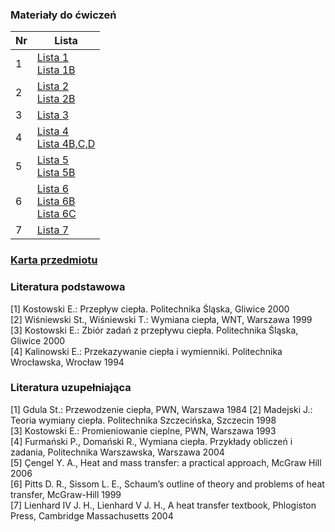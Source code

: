 ### Materiały do ćwiczeń

| Nr  | Lista                                                  |
| --- | ------------------------------------------------------ |
| 1   | [Lista 1][1] <br/> [Lista 1B][1b]                      |
| 2   | [Lista 2][2] <br/> [Lista 2B][2b]                      |
| 3   | [Lista 3][3]                                           |
| 4   | [Lista 4][4] <br/> [Lista 4B,C,D][4bcd]                |
| 5   | [Lista 5][5] <br/> [Lista 5B][5b]                      |
| 6   | [Lista 6][6] <br/> [Lista 6B][6b] <br/> [Lista 6C][6c] |
| 7   | [Lista 7][7]                                           |

[1]: https://thermores.pwr.edu.pl/fcp/xGBUKOQtTKlQhbx08SlkTUgFFUWRuHQwFDBoIVURNFDgPW1ZpCFghUHcKVigEQR1BXQEsKTwdAQsKJBVYCRlYdxdFDy4Z/157/public/przen_ciep_cw/przenoszenie-ciepla_1.pdf
[2]: https://thermores.pwr.edu.pl/fcp/xGBUKOQtTKlQhbx08SlkTUgFFUWRuHQwFDBoIVURNFDgPW1ZpCFghUHcKVigEQR1BXQEsKTwdAQsKJBVYCRlYdxdFDy4Z/157/public/przen_ciep_cw/przenoszenie-ciepla_2.pdf
[3]: https://thermores.pwr.edu.pl/fcp/xGBUKOQtTKlQhbx08SlkTUgFFUWRuHQwFDBoIVURNFDgPW1ZpCFghUHcKVigEQR1BXQEsKTwdAQsKJBVYCRlYdxdFDy4Z/157/public/przen_ciep_cw/przenoszenie-ciepla_3.pdf
[4]: https://thermores.pwr.edu.pl/fcp/xGBUKOQtTKlQhbx08SlkTUgFFUWRuHQwFDBoIVURNFDgPW1ZpCFghUHcKVigEQR1BXQEsKTwdAQsKJBVYCRlYdxdFDy4Z/157/public/przen_ciep_cw/przenoszenie-ciepla_4.pdf
[5]: https://thermores.pwr.edu.pl/fcp/xGBUKOQtTKlQhbx08SlkTUgFFUWRuHQwFDBoIVURNFDgPW1ZpCFghUHcKVigEQR1BXQEsKTwdAQsKJBVYCRlYdxdFDy4Z/157/public/przen_ciep_cw/przenoszenie-ciepla_5.pdf
[6]: https://thermores.pwr.edu.pl/fcp/xGBUKOQtTKlQhbx08SlkTUgFFUWRuHQwFDBoIVURNFDgPW1ZpCFghUHcKVigEQR1BXQEsKTwdAQsKJBVYCRlYdxdFDy4Z/157/public/przen_ciep_cw/przenoszenie-ciepla_6.pdf
[7]: https://thermores.pwr.edu.pl/fcp/xGBUKOQtTKlQhbx08SlkTUgFFUWRuHQwFDBoIVURNFDgPW1ZpCFghUHcKVigEQR1BXQEsKTwdAQsKJBVYCRlYdxdFDy4Z/157/public/przen_ciep_cw/przenoszenie-ciepla_7.pdf
[1b]: https://thermores.pwr.edu.pl/fcp/xGBUKOQtTKlQhbx08SlkTUgFFUWRuHQwFDBoIVURNFDgPW1ZpCFghUHcKVigEQR1BXQEsKTwdAQsKJBVYCRlYdxdFDy4Z/157/public/przen_ciep_cw/przenoszenie-ciepla_1b.pdf
[2b]: https://thermores.pwr.edu.pl/fcp/xGBUKOQtTKlQhbx08SlkTUgFFUWRuHQwFDBoIVURNFDgPW1ZpCFghUHcKVigEQR1BXQEsKTwdAQsKJBVYCRlYdxdFDy4Z/157/public/przen_ciep_cw/przenoszenie-ciepla_2b.pdf
[4bcd]: https://thermores.pwr.edu.pl/fcp/xGBUKOQtTKlQhbx08SlkTUgFFUWRuHQwFDBoIVURNFDgPW1ZpCFghUHcKVigEQR1BXQEsKTwdAQsKJBVYCRlYdxdFDy4Z/157/public/przen_ciep_cw/przenoszenie-ciepla_4bcd.pdf
[5b]: https://thermores.pwr.edu.pl/fcp/xGBUKOQtTKlQhbx08SlkTUgFFUWRuHQwFDBoIVURNFDgPW1ZpCFghUHcKVigEQR1BXQEsKTwdAQsKJBVYCRlYdxdFDy4Z/157/public/przen_ciep_cw/przenoszenie-ciepla_5b.pdf
[6b]: https://thermores.pwr.edu.pl/fcp/xGBUKOQtTKlQhbx08SlkTUgFFUWRuHQwFDBoIVURNFDgPW1ZpCFghUHcKVigEQR1BXQEsKTwdAQsKJBVYCRlYdxdFDy4Z/157/public/przen_ciep_cw/przenoszenie-ciepla_6b.pdf
[6c]: https://thermores.pwr.edu.pl/fcp/xGBUKOQtTKlQhbx08SlkTUgFFUWRuHQwFDBoIVURNFDgPW1ZpCFghUHcKVigEQR1BXQEsKTwdAQsKJBVYCRlYdxdFDy4Z/157/public/przen_ciep_cw/przenoszenie-ciepla_6c.pdf

### [Karta przedmiotu](https://wme.pwr.edu.pl/download/frEVEBMQRybxEeVAwTSUQTKBNVUWhqSSYSGCIWVxsTGjAYTTEAQRUERjJKUX1MRxRBfxYVJj0XFgUHNBtMFzwNMBJTAj5eXT9F,3qRxxUbFVUfQd4GFN5XlJcFUQfQWYhS0pTSHVKA1BcV2EOQAs_CUoiQzg/esn110016_przenoszenie_ciepla.pdf)

### Literatura podstawowa

\[1\] Kostowski E.: Przepływ ciepła. Politechnika Śląska, Gliwice 2000\
\[2\] Wiśniewski St., Wiśniewski T.: Wymiana ciepła, WNT, Warszawa 1999\
\[3\] Kostowski E.: Zbiór zadań z przepływu ciepła. Politechnika Śląska, Gliwice 2000\
\[4\] Kalinowski E.: Przekazywanie ciepła i wymienniki. Politechnika Wrocławska, Wrocław 1994

### Literatura uzupełniająca

\[1\] Gdula St.: Przewodzenie ciepła, PWN, Warszawa 1984
\[2\] Madejski J.: Teoria wymiany ciepła. Politechnika Szczecińska, Szczecin 1998\
\[3\] Kostowski E.: Promieniowanie cieplne, PWN, Warszawa 1993\
\[4\] Furmański P., Domański R., Wymiana ciepła. Przykłady obliczeń i zadania, Politechnika Warszawska, Warszawa 2004\
\[5\] Çengel Y. A., Heat and mass transfer: a practical approach, McGraw Hill 2006\
\[6\] Pitts D. R., Sissom L. E., Schaum’s outline of theory and problems of heat transfer, McGraw-Hill 1999\
\[7\] Lienhard IV J. H., Lienhard V J. H., A heat transfer textbook, Phlogiston Press, Cambridge
Massachusetts 2004
